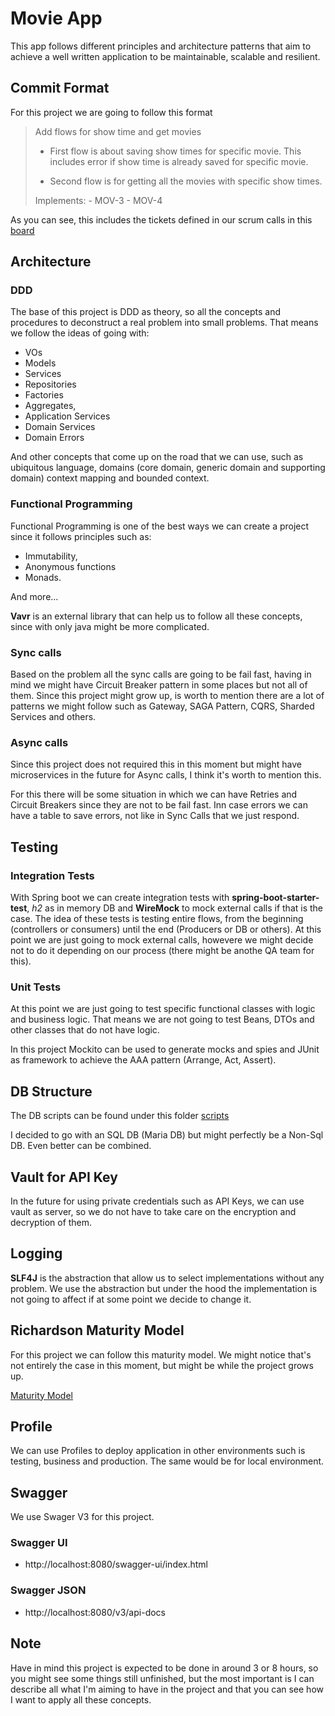 # Movie App

This app follows different principles and architecture patterns that aim to achieve a well written application to be
maintainable, scalable and resilient. 

## Commit Format

For this project we are going to follow this format

> Add flows for show time and get movies
>  - First flow is about saving show times for specific movie. This
    includes error if show time is already saved for specific movie.
>  
>  - Second flow is for getting all the movies with specific show times.
> 
>  Implements:
    - MOV-3
    - MOV-4

As you can see, this includes the tickets defined in our scrum calls in this 
[board](https://carocc2907.atlassian.net/jira/software/projects/MOV/boards/2)


## Architecture

### DDD

The base of this project is DDD as theory, so all the concepts and procedures to deconstruct a real problem into small 
problems. That means we follow the ideas of going with:
- VOs
- Models 
- Services
- Repositories
- Factories
- Aggregates, 
- Application Services 
- Domain Services
- Domain Errors

And other concepts that come up on the road that we can use, such as ubiquitous language, domains (core domain, generic 
domain and supporting domain) context mapping and bounded context.

### Functional Programming

Functional Programming is one of the best ways we can create a project since it follows principles such as:
- Immutability,
- Anonymous functions
- Monads.

And more... 

**Vavr** is an external library that can help us to follow all these concepts, since with only java might be more 
complicated.

### Sync calls

Based on the problem all the sync calls are going to be fail fast, having in mind we might have Circuit Breaker pattern 
in some places but not all of them. Since this project might grow up, is worth to mention there are a lot of patterns
we might follow such as Gateway, SAGA Pattern, CQRS, Sharded Services and others.

### Async calls

Since this project does not required this in this moment but might have microservices in the future for Async calls, 
I think it's worth to mention this.

For this there will be some situation in which we can have Retries and Circuit Breakers since they are not to be 
fail fast. Inn case errors we can have a table to save errors, not like in Sync Calls that we just respond.

## Testing

### Integration Tests

With Spring boot we can create integration tests with **spring-boot-starter-test**, *h2* as in memory DB and **WireMock**
to mock external calls if that is the case. The idea of these tests is testing entire flows, from the beginning 
(controllers or consumers) until the end (Producers or DB or others). At this point we are just going to mock external 
calls, howevere we might decide not to do it depending on our process (there might be anothe QA team for this).

### Unit Tests

At this point we are just going to test specific functional classes with logic and business logic. That means we are not 
going to test Beans, DTOs and other classes that do not have logic.

In this project Mockito can be used to generate mocks and spies and JUnit as framework to achieve 
the AAA pattern (Arrange, Act, Assert). 

## DB Structure
The DB scripts can be found under this folder 
[scripts](https://github.com/cristianhoyos66/movie-app/tree/master/src/main/resources/db)

I decided to go with an SQL DB (Maria DB) but might perfectly be a Non-Sql DB. Even better can be combined. 

## Vault for API Key

In the future for using private credentials such as API Keys, we can use vault as server, so we do not have to take care
on the encryption and decryption of them.

## Logging

**SLF4J** is the abstraction that allow us to select implementations without any problem. We use the abstraction but 
under the hood the implementation is not going to affect if at some point we decide to change it.

## Richardson Maturity Model

For this project we can follow this maturity model. We might notice that's not entirely the case in this moment, but
might be while the project grows up. 

[Maturity Model](https://martinfowler.com/articles/richardsonMaturityModel.html#level3)

## Profile

We can use Profiles to deploy application in other environments such is testing, business and production. The same
would be for local environment.

## Swagger

We use Swager V3 for this project.

### Swagger UI

- http://localhost:8080/swagger-ui/index.html

### Swagger JSON

- http://localhost:8080/v3/api-docs

## Note

Have in mind this project is expected to be done in around 3 or 8 hours, so you might see some things still unfinished,
but the most important is I can describe all what I'm aiming to have in the project and that you can see how I want to 
apply all these concepts.
